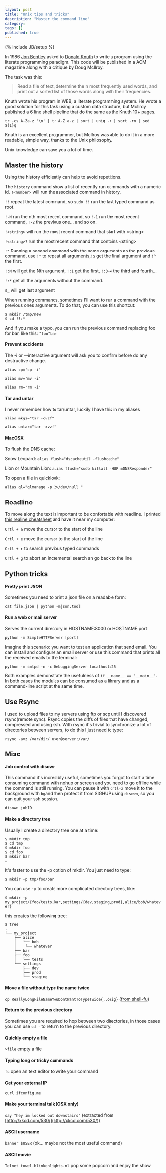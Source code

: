 ```yaml
---
layout: post
title: "Unix tips and tricks"
description: "Master the command line"
category: 
tags: []
published: true
---
```

{% include JB/setup %}

In 1986 [Jon Bentley](http://en.wikipedia.org/wiki/Jon_Bentley) asked to [Donald Knuth](http://en.wikipedia.org/wiki/Donald_Knuth) to write a program using the literate programming paradigm. This code will be published in a ACM magazine along with a critique by Doug McIlroy.

The task was this:

> Read a file of text, determine the n most frequently used words, and print out a sorted list of those words along with their frequencies.

Knuth wrote his program in WEB, a literate programming system. He wrote a good solution for this task using a custom data structure, but McIlroy published a 6 line shell pipeline that do the same as the Knuth 10+ pages.

`
   tr -cs A-Za-z '\n' |
   tr A-Z a-z |
   sort |
   uniq -c |
   sort -rn |
   sed ${1}q
`

Knuth is an excellent programmer, but McIlroy was able to do it in a more readable, simple way, thanks to the Unix philosophy. 

Unix knowledge can save you a lot of time.

## Master the history

Using the history efficiently can help to avoid repetitions.

The `history` command show a list of recently run commands with a numeric id. 
`!<number>` will run the associated command in history. 

`!!` repeat the latest command, so `sudo !!` run the last typed command as root.

`!-N` run the nth most recent command, so `!-1` run the most recent command, `!-2` the previous one… and so on.

`!<string>` will run the most recent command that start with &lt;string>

`!<string>?` run the most recent command that contains &lt;string>

`!*` Running a second command with the same arguments as the previous command, use `!*` to repeat all arguments,`!$` get the final argument and `!^` the first.

`!:N` will get the Nth argument, `!:1` get the first, `!:3-4` the third and fourth…

`!:*` get all the arguments without the command.

`$_` will get last argument 

When running commands, sometimes I'll want to run a command with the previous ones arguments. To do that, you can use this shortcut:

	$ mkdir /tmp/new
	$ cd !!:*

And if you make a typo, you can run the previous command replacing foo for bar, like this: `^foo^bar` 

#### Prevent accidents

The -i or --interactive argument will ask you to confirm before do any destructive change.

`alias cp='cp -i'`

`alias mv='mv -i'`

`alias rm='rm -i'`


#### Tar and untar

I never remember how to tar/untar, luckily I have this in my aliases

`alias mkgz="tar -cvzf"`

`alias untar="tar -xvzf"`


#### MacOSX

To flush the DNS cache:

Snow Leopard: `alias flush="dscacheutil -flushcache"`

Lion or Mountain Lion: `alias flush="sudo killall -HUP mDNSResponder"`

To open a file in quicklook:

`alias ql="qlmanage -p 2>/dev/null "`


## Readline

To move along the text is important to be confortable with readline. I printed [this realine cheatsheet](http://www.bigsmoke.us/readline/shortcuts) and have it near my computer: 

`Crtl + a` move the cursor to the start of the line

`Crtl + e` move the cursor to the start of the line

`Crtl + r` to search previous typed commands

`Crtl + g` to abort an incremental search an go back to the line


## Python tricks

#### Pretty print JSON

Sometimes you need to print a json file on a readable form:

`cat file.json | python -mjson.tool`

#### Run a web or mail server

Serves the current directory in HOSTNAME:8000 or HOSTNAME:port

`python -m SimpleHTTPServer [port]` 

Imagine this scenario: you want to test an application that send email. You can install and configure an email server or use this command that prints all the received emails to the terminal:

`python -m smtpd -n -c DebuggingServer localhost:25` 

Both examples demonstrate the usefulness of `if __name__ == '__main__'`. In both cases the modules can be consumed as a library and as a command-line script at the same time.


## Use Rsync 

I used to upload files to my servers using ftp or scp until I discovered rsync(remote sync). Rsync copies the diffs of files that have changed, compressed and using ssh. With rsync it's trivial to synchronize a lot of directories between servers, to do this I just need to type:

`rsync -avz /var/dir/ user@server:/var/`


## Misc

#### Job control with disown

This command it's incredibly useful, sometimes you forgot to start a time consuming command with nohup or screen and you need to go offline while the command is still running. You can pause it with `crtl-z` move it to the background with `bg`and then protect it from SIGHUP using `disown`, so you can quit your ssh session.

`disown jobID`


#### Make a directory tree

Usually I create a directory tree one at a time:

	$ mkdir tmp
	$ cd tmp
	$ mkdir foo
	$ cd foo
	$ mkdir bar
	…

It's faster to use the -p option of mkdir. You just need to type:

`$ mkdir -p tmp/foo/bar`

You can use -p to create more complicated directory trees, like:

`$ mkdir -p my_project/{foo/tests,bar,settings/{dev,staging,prod},alice/bob/whatever}`

this creates the following tree:


	$ tree
	.
	└── my_project
		├── alice
		│   └── bob
		│  	 └── whatever
		├── bar
		├── foo
		│   └── tests
		└── settings
			├── dev
			├── prod
			└── staging

#### Move a file without type the name twice

`cp ReallyLongFileNameYouDontWantToTypeTwice{,.orig}` ([from shell-fu](http://www.shell-fu.org/lister.php?id=46))

#### Return to the previous directory

Sometimes you are required to hop between two directories, in those cases you can use
` cd - ` to return to the previous directory.

#### Quickly empty a file

` >file ` empty a file

#### Typing long or tricky commands

` fc ` open an text editor to write your command

#### Get your external IP

` curl ifconfig.me `

#### Make your terminal talk (OSX only)

`say "hey im locked out downstairs"` (extracted from [http://xkcd.com/530/](http://xkcd.com/530/))

#### ASCII username

`banner $USER` (ok... maybe not the most useful command)

#### ASCII movie
`Telnet towel.blinkenlights.nl` pop some popcorn and enjoy the show
